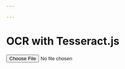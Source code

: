 ```yaml
---

---
```

<h1>OCR with Tesseract.js</h1>
<input type="file" id="ocrInput" accept="image/*">
<div id="output"></div>

 <script>
        document.getElementById('ocrInput').addEventListener('change', function(event) {
            const file = event.target.files[0];
            if (file) {
                Tesseract.recognize(
                    file,
                    'tam', // Language code for Tamil
                    {
                        logger: info => console.log(info) // Optional logger
                    }
                ).then(({ data: { text } }) => {
                    document.getElementById('output').innerHTML = text;
                }).catch(err => {
                    console.error(err);
                    document.getElementById('output').innerHTML = 'Error processing image';
                });
            }
        });
</script>
<script src="https://cdn.jsdelivr.net/npm/tesseract.js@2"></script>
